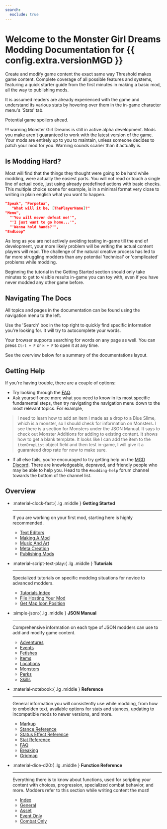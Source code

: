 ```yaml
---
search:
  exclude: true
---
```


# Welcome to the Monster Girl Dreams Modding Documentation for {{ config.extra.versionMGD }}

Create and modify game content the exact same way Threshold
makes game content. Complete coverage of all possible features and systems,
featuring a quick starter guide from the first minutes in making a basic mod,
all the way to publishing mods.

It is assumed readers are already experienced with the game and
understand its various stats by hovering over them in the in-game
character menu's 'Stats' tab.

Potential game spoilers ahead.

!!! warning
    Monster Girl Dreams is still in active alpha development. Mods you make aren't
    guaranteed to work with the latest version of the game.
    Your mods are entirely up to you to maintain, unless someone decides to
    patch your mod for you. Warning sounds scarier than it actually is.

## Is Modding Hard?

Most will find that the things they thought were going to be hard while modding,
were actually the easiest parts.
You will not read or touch a single line of actual code,
just using already predefined actions with basic checks.
This multiple choice scene for example,
is in a minimal format very close to writing in plain english what you want to happen.

``` json
"Speak", "Perpetua",
   "What will it be, [ThePlayerName]?"
"Menu",
  "'You will never defeat me!'",
  "'I just want to go home...'",
  "'Wanna hold hands?'",
"EndLoop"
```

As long as you are not actively avoiding testing in-game till the end of development,
your more likely problem will be writing the actual content players will read.
The challenge of the natural creative process has led to far more
struggling modders than any potential 'technical' or 'complicated'
problems while modding.

Beginning the tutorial in the Getting Started section should only take minutes
to get to visible results in-game you can toy with, even if you have never
modded any other game before.

## Navigating The Docs

All topics and pages in the documentation can be found using the navigation menu
to the left.

Use the 'Search' box in the top right to quickly find
specific information you're looking for. It will try to autocomplete your words.

Your browser supports searching for words on any page as well.
You can press `Ctrl + F` or `⌘ + F` to open it at any time.

See the overview below for a summary of the documentations layout.

## Getting Help

If you're having trouble, there are a couple of options:

* Try looking through the [FAQ](Reference/FAQ.md).
* Ask yourself once more what you need to know in its most specific fundamental
steps, then try navigating the navigation menu down to the most relevant topics.
For example,
> I need to learn how to add an item I made as a drop to a Blue Slime,
  which is a monster, so I should check for information on Monsters.
  I see there is a section for Monsters under the JSON Manual.
  It says to check out Monster Additions for adding to existing content.
  It shows how to get a blank template. It looks like
  I can add the item to the `itemDropList` object field and then test in-game,
  I will give it a guaranteed drop rate for now to make sure.
* If all else fails, you're encouraged to try getting help on the [MGD Discord](https://discord.com/invite/monstergirldreams).
There are knowledgeable, depraved, and friendly people who may be able to help you.
Head to the `#modding-help` forum channel towards the bottom of the channel list.

## Overview


<div class="grid cards" markdown>

-   :material-clock-fast:{ .lg .middle } __Getting Started__

    ---

    If you are working on your first mod, starting here is highly recommended.

    - [Text Editors](GettingStarted/Editors.md)
    - [Making A Mod](GettingStarted/MakingAMod.md)
    - [Music And Art](GettingStarted/MusicAndArt.md)
    - [Meta Creation](GettingStarted/MetaCreation.md)
    - [Publishing Mods](GettingStarted/PublishingMods.md)

-   :material-script-text-play:{ .lg .middle } __Tutorials__

    ---

    Specialized tutorials on specific modding situations for
    novice to advanced modders.

    - [Tutorials Index](Tutorials/index.md)
    - [File Hosting Your Mod](Tutorials/FileHostingYourMod.md)
    - [Get Map Icon Position](Tutorials/GetImagePos.md)

-   :simple-json:{ .lg .middle } __JSON Manual__

    ---

    Comprehensive information on each type of JSON modders can use to add
    and modify game content.

    - [Adventures](Manual/Adventures/index.md)
    - [Events](Manual/Events/index.md)
    - [Fetishes](Manual/Fetishes/Fetishes.md)
    - [Items](Manual/Items/Items.md)
    - [Locations](Manual/Locations/index.md)
    - [Monsters](Manual/Monsters/index.md)
    - [Perks](Manual/Perks/index.md)
    - [Skills](Manual/Skills/index.md)

-   :material-notebook:{ .lg .middle } __Reference__

    ---

    General information you will consistently use while modding,
    from how to embolden text, available options for stats and stances,
    updating to incompatible mods to newer versions, and more.

    - [Markup](Reference/Markup.md)
    - [Stance Reference](Reference/StanceRef.md)
    - [Status Effect Reference](Reference/StatusEffectRef.md)
    - [Stat Reference](Reference/StatRef.md)
    - [FAQ](Reference/FAQ.md)
    - [Breaking](Reference/Breaking.md)
    - [Gridmap](Reference/Gridmap.md)

-   :material-dice-d20:{ .lg .middle } __Function Reference__

    ---

    Everything there is to know about functions, used for scripting
    your content with choices, progression, specialized combat behavior, and more.
    Modders refer to this section while writing content the most!

    - [Index](Functions/index.md)
    - [General](Functions/index.md#General)
    - [Asset](Functions/index.md#Asset)
    - [Event Only](Functions/index.md#Event-Only)
    - [Combat Only](Functions/index.md#Combat-Only)
</div>
